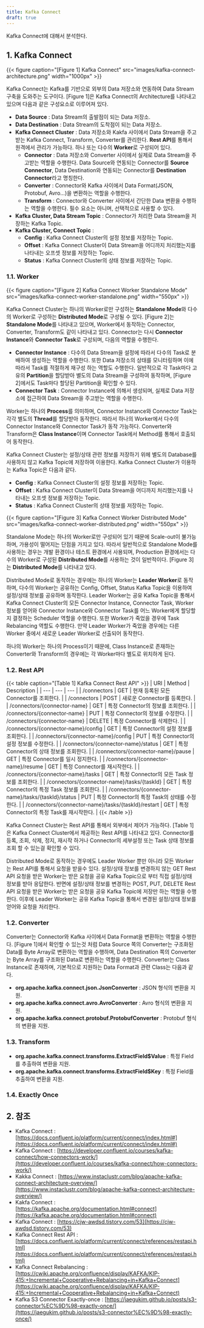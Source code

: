 ```yaml
---
title: Kafka Connect
draft: true
---
```


Kafka Connect에 대해서 분석한다.

## 1. Kafka Connect

{{< figure caption="[Figure 1] Kafka Connect" src="images/kafka-connect-architecture.png" width="1000px" >}}

Kafka Connect는 Kafka를 기반으로 외부의 Data 저장소와 연동하여 Data Stream 구축을 도와주는 도구이다. [Figure 1]은 Kafka Connect의 Architecture를 나타내고 있으며 다음과 같은 구성요소로 이루어져 있다.

* **Data Source** : Data Stream의 출발점이 되는 Data 저장소.
* **Data Destination** : Data Stream의 도착점이 되는 Data 저장소.
* **Kafka Connect Cluster** : Data 저장소와 Kakfa 사이에서 Data Stream을 주고받는 Kafka Connect, Transform, Converter를 관리한다. **Rest API**를 통해서 원격에서 관리가 가능하다. 하나 또는 다수의 **Worker**로 구성되어 있다.
  * **Connector** : Data 저장소와 Converter 사이에서 실제로 Data Stream을 주고받는 역할을 수행한다. Data Source와 연동되는 Connector를 **Source Connector**, Data Destination와 연동되는 Connector를 **Destination Connector**라고 명칭한다.
  * **Converter** : Connector와 Kafka 사이에서 Data Format(JSON, Protobuf, Avro...)을 변환하는 역할을 수행한다.
  * **Transform** : Connector와 Converter 사이에서 간단한 Data 변환을 수행하는 역할을 수행한다. 필수 요소는 아니며, 선택적으로 사용할 수 있다.
* **Kafka Cluster, Data Stream Topic** : Connector가 처리한 Data Stream을 저장하는 Kafka Topic.
* **Kafka Cluster, Connect Topic** : 
  * **Config** : Kafka Connect Cluster의 설정 정보를 저장하는 Topic.
  * **Offset** : Kafka Connect Cluster이 Data Stream을 어디까지 처리했는지를 나타내는 오프셋 정보를 저장하는 Topic.
  * **Status** : Kafka Connect Cluster의 상태 정보를 저장하는 Topic.

### 1.1. Worker

{{< figure caption="[Figure 2] Kafka Connect Worker Standalone Mode" src="images/kafka-connect-worker-standalone.png" width="550px" >}}

Kafka Connect Cluster는 하나의 Worker로만 구성하는 **Standalone Mode**와 다수의 Worker로 구성하는 **Distributed Mode**로 구성될 수 있다. [Figure 2]는 **Standalone Mode**를 나타내고 있으며, Worker에서 동작하는 Connector, Converter, Transform도 같이 나타내고 있다. Connector는 다시 **Connector Instance**와 **Connector Task**로 구성되며, 다음의 역할을 수행한다.

* **Connector Instance** : 다수의 Data Stream을 설정에 따라서 다수의 Task로 분배하여 생성하는 역할을 수행한다. 또한 Data 저장소의 상태를 모니터링하며 이에 따라서 Task를 적절하게 재구성 하는 역할도 수행한다. 일반적으로 각 Task마다 고유의 **Partition**을 할당받아 별도의 Data Stream을 구성하여 동작하며, [Figure 2]에서도 Task마다 할당된 Partition을 확인할 수 있다.
* **Connector Task** : Connector Instance에 의해서 생성되며, 실제로 Data 저장소에 접근하여 Data Stream을 주고받는 역할을 수행한다.

Worker는 하나의 **Process**를 의미하며, Connector Instance와 Connector Task는 각각 별도의 **Thread**를 할당받아 동작한다. 따라서 하나의 Worker에서 다수의 Connector Instance와 Connector Task가 동작 가능하다. Converter와 Transform은 **Class Instance**이며 Connector Task에서 Method를 통해서 호출되어 동작한다.

Kafka Connect Cluster는 설정/상태 관련 정보를 저장하기 위헤 별도의 Database를 사용하지 않고 Kafka Topic에 저장하여 이용한다. Kafka Connect Cluster가 이용하는 Kafka Topic은 다음과 같다.

* **Config** : Kafka Connect Cluster의 설정 정보를 저장하는 Topic.
* **Offset** : Kafka Connect Cluster이 Data Stream을 어디까지 처리했는지를 나타내는 오프셋 정보를 저장하는 Topic.
* **Status** : Kafka Connect Cluster의 상태 정보를 저장하는 Topic.

{{< figure caption="[Figure 3] Kafka Connect Worker Distributed Mode" src="images/kafka-connect-worker-distributed.png" width="550px" >}}

Standalone Mode는 하나의 Worker로만 구성되어 있기 때문에 Scale-out이 불가능하며, 가용성이 떨어지는 단점을 가지고 있다. 따라서 일반적으로 Standalone Mode를 사용하는 경우는 개발 환경이나 테스트 환경에서 사용되며, Production 환경에서는 다수의 Worker로 구성된 **Distributed Mode**를 사용하는 것이 일반적이다. [Figure 3]는 **Distributed Mode**를 나타내고 있다.

Distributed Mode로 동작하는 경우에는 하나의 Worker는 **Leader Worker**로 동작하며, 다수의 Worker는 공유하는 Config, Offset, Status Kafka Topic을 이용하여 설정/상태 정보를 공유하며 동작한다. Leader Worker는 공유 Kafka Topic을 통해서 Kafka Connect Cluster의 모든 Connector Instance, Connector Task, Worker 정보를 얻어와 Connector Instance와 Connector Task를 어느 Worker에게 할당할지 결정하는 Scheduler 역할을 수행한다. 또한 Worker가 죽었을 경우에 Task Rebalancing 역할도 수행한다. 만약 Leader Worker가 죽었을 경우에는 다른 Worker 중에서 새로운 Leader Worker로 선출되어 동작한다.

하나의 Worker는 하나의 Process이기 때문에, Class Instance로 존재하는 Converter와 Transform의 경우에는 각 Worker마다 별도로 위치하게 된다.

### 1.2. Rest API

{{< table caption="[Table 1] Kafka Connect Rest API" >}}
| URI | Method | Description |
| --- | --- | --- |
| /connectors | GET | 현재 등록된 모든 Connector를 조회한다. |
| /connectors | POST | 새로운 Connector를 등록한다. |
| /connectors/{connector-name} | GET | 특정 Connector의 정보를 조회한다. |
| /connectors/{connector-name} | PUT | 특정 Connector의 정보를 수정한다. |
| /connectors/{connector-name} | DELETE | 특정 Connector를 삭제한다. |
| /connectors/{connector-name}/config | GET | 특정 Connector의 설정 정보를 조회한다. |
| /connectors/{connector-name}/config | PUT | 특정 Connector의 설정 정보를 수정한다. |
| /connectors/{connector-name}/status | GET | 특정 Connector의 상태 정보를 조회한다. |
| /connectors/{connector-name}/pause | GET | 특정 Connector를 일시 정지한다. |
| /connectors/{connector-name}/resume | GET | 특정 Connector를 재시작한다. |
| /connectors/{connector-name}/tasks | GET | 특정 Connector의 모든 Task 정보를 조회한다. |
| /connectors/{connector-name}/tasks/{taskId} | GET | 특정 Connector의 특정 Task 정보를 조회한다. |
| /connectors/{connector-name}/tasks/{taskId}/status | PUT | 특정 Connector의 특정 Task의 상태를 수정한다. |
| /connectors/{connector-name}/tasks/{taskId}/restart | GET | 특정 Connector의 특정 Task를 재시작한다. |
{{< /table >}}

Kafka Connect Cluster는 Rest API를 통해서 외부에서 제어가 가능하다. [Table 1]은 Kafka Connect Cluster에서 제공하는 Rest API를 나타내고 있다. Connector를 등록, 조회, 삭제, 정지, 재시작 하거나 Connector의 세부설정 또는 Task 상태 정보를 조회 할 수 있는걸 확인할 수 있다.

Distributed Mode로 동작하는 경우에도 Leader Worker 뿐만 아니라 모든 Worker는 Rest API를 통해서 요청을 받을수 있다. 설정/상태 정보를 변경하지 않는 GET Rest API 요청을 받은 Worker는 받은 요청을 공유 Kafka Topic으로 부터 직접 설정/상태 정보를 받아 응답한다. 반면에 설정/상태 정보를 변경하는 POST, PUT, DELETE Rest API 요청을 받은 Worker는 받은 요청을 공유 Kafka Topic에 저장만 하는 역할을 수행한다. 이후에 Leader Worker는 공유 Kafka Topic을 통해서 변경된 설정/상태 정보를 얻어와 요청을 처리한다.

### 1.2. Converter

Converter는 Connector와 Kafka 사이에서 Data Format을 변환하는 역할을 수행한다. [Figure 1]에서 확인할 수 있는것 처럼 Data Source 쪽의 Converter는 구조화된 Data를 Byte Array로 변환하는 역할을 수행하며, Data Destination 쪽의 Converter는 Byte Array를 구조화된 Data로 변환하는 역할을 수행한다. Converter는 Class Instance로 존재하며, 기본적으로 지원하는 Data Format과 관련 Class는 다음과 같다.

* **org.apache.kafka.connect.json.JsonConverter** : JSON 형식의 변환을 지원.
* **org.apache.kafka.connect.avro.AvroConverter** : Avro 형식의 변환을 지원.
* **org.apache.kafka.connect.protobuf.ProtobufConverter** : Protobuf 형식의 변환을 지원.

### 1.3. Transform

* **org.apache.kafka.connect.transforms.ExtractField$Value** : 특정 Field를 추출하여 변환을 지원.
* **org.apache.kafka.connect.transforms.ExtractField$Key** : 특정 Field를 추출하여 변환을 지원.

### 1.4. Exactly Once

## 2. 참조

* Kafka Connect : [https://docs.confluent.io/platform/current/connect/index.html#](https://docs.confluent.io/platform/current/connect/index.html#)
* Kafka Connect : [https://developer.confluent.io/courses/kafka-connect/how-connectors-work/](https://developer.confluent.io/courses/kafka-connect/how-connectors-work/)
* Kakka Connect : [https://www.instaclustr.com/blog/apache-kafka-connect-architecture-overview/](https://www.instaclustr.com/blog/apache-kafka-connect-architecture-overview/)
* Kakfa Connect : [https://kafka.apache.org/documentation.html#connect](https://kafka.apache.org/documentation.html#connect)
* Kafka Connect : [https://cjw-awdsd.tistory.com/53](https://cjw-awdsd.tistory.com/53)
* Kafka Connect Rest API : [https://docs.confluent.io/platform/current/connect/references/restapi.html](https://docs.confluent.io/platform/current/connect/references/restapi.html)
* Kafka Connect Rebalancing : [https://cwiki.apache.org/confluence/display/KAFKA/KIP-415:+Incremental+Cooperative+Rebalancing+in+Kafka+Connect](https://cwiki.apache.org/confluence/display/KAFKA/KIP-415:+Incremental+Cooperative+Rebalancing+in+Kafka+Connect)
* Kafka S3 Connector Exactly-once : [https://jaegukim.github.io/posts/s3-connector%EC%9D%98-exactly-once/](https://jaegukim.github.io/posts/s3-connector%EC%9D%98-exactly-once/)